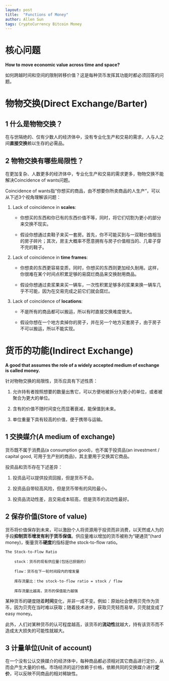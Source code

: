 ```yaml
---
layout: post
title:  "Functions of Money"
author: Allen Sun
tags: CryptoCurrency Bitcoin Money
---
```


# 核心问题

**How to move economic value across time and space?** 

如何跨越时间和空间的限制转移价值？这是每种货币发挥其功能时都必须回答的问题。

# 物物交换(Direct Exchange/Barter)

## 1 什么是物物交换？

在与世隔绝的、仅有少数人的经济体中，没有专业化生产和交易的需求，人与人之间**直接交换**赖以生存的必需品。

## 2 物物交换有哪些局限性？

在更加复杂、人数更多的经济体中，专业化生产和交易的需求更多，物物交换不能解决Coincidence of wants问题。

Coincidence of wants指“你想买的商品，由不想要你所卖商品的人生产”，可以从下述3个视角理解该问题：

1. Lack of coincidence in **scales**: 

    - 你想买的东西和你已有的东西价值不等，同时，将它们切割为更小的部分来交换不现实。

    - 假设你想通过卖鞋子来买一套房。首先，你不可能买到与一双鞋价值相当的房子碎片；其次，房主大概率不愿意拥有与房子价值相当的、几辈子穿不完的鞋子。

2. Lack of coincidence in **time frames**: 

    - 你想卖的东西更容易变质，同时，你想买的东西则更加经久耐用。这样，你很难在某个时间点积累足够的易腐烂商品来交换耐用商品。

    - 假设你想通过卖浆果来买一辆车，一次性积累足够多的浆果来换一辆车几乎不可能，因为在交易完成之前它们就会腐烂。

3. Lack of coincidence of **locations**: 

    - 不是所有的商品都可以搬运，所以有时直接交换难度很大。

    - 假设你想在一个地方卖掉你的房子，并在另一个地方买套房子，由于房子不可以搬运，所以不能实现。

# 货币的功能(Indirect Exchange)

**A good that assumes the role of a widely accepted medium of exchange is called money.**

针对物物交换的局限性，货币应具有下述性质：

1. 允许持有者按照想要的数量出售它，可以方便地被拆分为更小的单位，或者被聚合为更大的单位。

2. 含有的价值不随时间变化而显著衰减，能保值到未来。

3. 单位重量下具有较高的价值，便于携带与运输。

## 1 交换媒介(A medium of exchange)

货币既不属于消费品(a consumption good)，也不属于投资品(an investment / capital good, 可用于生产别的商品)，其主要用于交换其它商品。

投资品和货币存在下述差异：

1. 投资品可以提供投资回报，但是货币不会。

2. 投资品自带较高风险，但是货币带有的风险最小。

3. 投资品流动性差，且交易成本较高，但是货币的流动性最好。

## 2 保存价值(Store of value)

货币将价值保存到未来，可以激励个人将资源用于投资而非消费，以天然或人为的手段**抑制货币增发有利于货币保值**。供应量难以增加的货币被称为“硬通货”(hard money)，衡量货币**硬度**的指标是the stock-to-flow ratio。

```
The Stock-to-Flow Ratio

    stock：货币的现有供应量(包括已损毁的)

    flow：货币在下一轮时间段内的增发量

    库存流量比：the stock-to-flow ratio = stock / flow

    库存流量比越高，货币的保值能力越强
```

某种货币的硬度随着**时间**变化，并非一成不变。例如：原始社会使用贝壳作为货币，因为贝壳在当时难以获取；随着技术进步，获取贝壳轻而易举，贝壳就变成了easy money。

此外，人们对某种货币的认可程度越高，该货币的**流动性**就越大，持有该货币而不造成太大损失的可能性就越大。

## 3 计量单位(Unit of account)

在一个没有公认交换媒介的经济体中，每种商品都必须相对其它商品进行定价，从而会产生大量的价格。市场经济的运行依赖于价格，依赖共同的交换媒介进行**定价**，可以反映不同商品的相对稀缺性。
